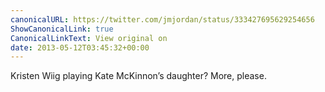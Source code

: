 ```yaml
---
canonicalURL: https://twitter.com/jmjordan/status/333427695629254656
ShowCanonicalLink: true
CanonicalLinkText: View original on
date: 2013-05-12T03:45:32+00:00
---
```

Kristen Wiig playing Kate McKinnon’s daughter? More, please.